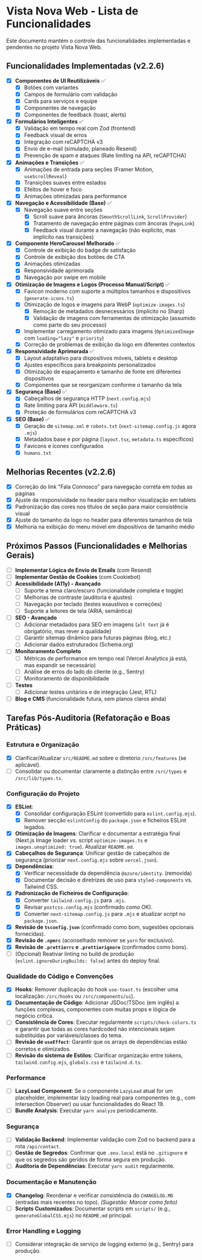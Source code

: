 # Vista Nova Web - Lista de Funcionalidades

Este documento mantém o controle das funcionalidades implementadas e pendentes no projeto Vista Nova Web.

## Funcionalidades Implementadas (v2.2.6)

* [x] **Componentes de UI Reutilizáveis** ✅
  * [x] Botões com variantes
  * [x] Campos de formulário com validação
  * [x] Cards para serviços e equipe
  * [x] Componentes de navegação
  * [x] Componentes de feedback (toast, alerts)
* [x] **Formulários Inteligentes** ✅
  * [x] Validação em tempo real com Zod (frontend)
  * [x] Feedback visual de erros
  * [x] Integração com reCAPTCHA v3
  * [x] Envio de e-mail (simulado, planeado Resend)
  * [x] Prevenção de spam e ataques (Rate limiting na API, reCAPTCHA)
* [x] **Animações e Transições** ✅
  * [x] Animações de entrada para seções (Framer Motion, `useScrollReveal`)
  * [x] Transições suaves entre estados
  * [x] Efeitos de hover e foco
  * [x] Animações otimizadas para performance
* [x] **Navegação e Acessibilidade (Base)** ✅
  * [x] Navegação suave entre seções
    * [x] Scroll suave para âncoras (`SmoothScrollLink`, `ScrollProvider`)
    * [x] Tratamento de navegação entre páginas com âncoras (`PageLink`)
    * [x] Feedback visual durante a navegação (não explícito, mas implícito nas transições)
* [x] **Componente HeroCarousel Melhorado** ✅
  * [x] Controle de exibição do badge de satisfação
  * [x] Controle de exibição dos botões de CTA
  * [x] Animações otimizadas
  * [x] Responsividade aprimorada
  * [x] Navegação por swipe em mobile
* [x] **Otimização de Imagens e Logos (Processo Manual/Script)** ✅
  * [x] Favicon moderno com suporte a múltiplos tamanhos e dispositivos (`generate-icons.ts`)
  * [x] Otimização de logos e imagens para WebP (`optimize-images.ts`)
    * [x] Remoção de metadados desnecessários (implícito no Sharp)
    * [x] Validação de imagens com ferramentas de otimização (assumido como parte do seu processo)
  * [x] Implementar carregamento otimizado para imagens (`OptimizedImage` com `loading="lazy"` e `priority`)
  * [x] Correção de problemas de exibição da logo em diferentes contextos
* [x] **Responsividade Aprimorada** ✅
  * [x] Layout adaptativo para dispositivos móveis, tablets e desktop
  * [x] Ajustes específicos para breakpoints personalizados
  * [x] Otimização de espaçamento e tamanho de fonte em diferentes dispositivos
  * [x] Componentes que se reorganizam conforme o tamanho da tela
* [x] **Segurança (Base)** ✅
  * [x] Cabeçalhos de segurança HTTP (`next.config.mjs`)
  * [x] Rate limiting para API (`middleware.ts`)
  * [x] Proteção de formulários com reCAPTCHA v3
* [x] **SEO (Base)** ✅
  * [x] Geração de `sitemap.xml` e `robots.txt` (`next-sitemap.config.js` agora `.mjs`)
  * [x] Metadados base e por página (`layout.tsx`, `metadata.ts` específicos)
  * [x] Favicons e ícones configurados
  * [x] `humans.txt`

## Melhorias Recentes (v2.2.6)

* [x] Correção do link "Fala Connosco" para navegação correta em todas as páginas
* [x] Ajuste da responsividade no header para melhor visualização em tablets
* [x] Padronização das cores nos títulos de seção para maior consistência visual
* [x] Ajuste do tamanho da logo no header para diferentes tamanhos de tela
* [x] Melhoria na exibição do menu móvel em dispositivos de tamanho médio

## Próximos Passos (Funcionalidades e Melhorias Gerais)

* [ ] **Implementar Lógica de Envio de Emails** (com Resend)
* [ ] **Implementar Gestão de Cookies** (com Cookiebot)
* [ ] **Acessibilidade (A11y) - Avançado**
  * [ ] Suporte a tema claro/escuro (funcionalidade completa e toggle)
  * [ ] Melhorias de contraste (auditoria e ajustes)
  * [ ] Navegação por teclado (testes exaustivos e correções)
  * [ ] Suporte a leitores de tela (ARIA, semântica)
* [ ] **SEO - Avançado**
  * [ ] Adicionar metadados para SEO em imagens (`alt text` já é obrigatório, mas rever a qualidade)
  * [ ] Garantir sitemap dinâmico para futuras páginas (blog, etc.)
  * [ ] Adicionar dados estruturados (Schema.org)
* [ ] **Monitoramento Completo**
  * [ ] Métricas de performance em tempo real (Vercel Analytics já está, mas expandir se necessário)
  * [ ] Análise de erros do lado do cliente (e.g., Sentry)
  * [ ] Monitoramento de disponibilidade
* [ ] **Testes**
  * [ ] Adicionar testes unitários e de integração (Jest, RTL)
* [ ] **Blog e CMS** (funcionalidade futura, sem planos claros ainda)

## Tarefas Pós-Auditoria (Refatoração e Boas Práticas)

### Estrutura e Organização
* [x] Clarificar/Atualizar `src/README.md` sobre o diretório `/src/features` (se aplicável).
* [ ] Consolidar ou documentar claramente a distinção entre `/src/types` e `/src/lib/types.ts`.

### Configuração do Projeto
* [x] **ESLint**:
  * [x] Consolidar configuração ESLint (convertido para `eslint.config.mjs`).
  * [x] Remover secção `eslintConfig` do `package.json` e ficheiros ESLint legados.
* [x] **Otimização de Imagens**: Clarificar e documentar a estratégia final (Next.js Image loader vs. script `optimize-images.ts` e `images.unoptimized: true`). Atualizar `README.md`.
* [x] **Cabeçalhos de Segurança**: Unificar gestão de cabeçalhos de segurança (priorizar `next.config.mjs` sobre `vercel.json`).
* [x] **Dependências**:
  * [x] Verificar necessidade da dependência `@azure/identity`. (removida)
  * [x] Documentar decisão e diretrizes de uso para `styled-components` vs. Tailwind CSS.
* [x] **Padronização de Ficheiros de Configuração**:
    * [x] Converter `tailwind.config.js` para `.mjs`.
    * [x] Revisar `postcss.config.mjs` (confirmado como OK).
    * [x] Converter `next-sitemap.config.js` para `.mjs` e atualizar script no `package.json`.
* [x] **Revisão de `tsconfig.json`** (confirmado como bom, sugestões opcionais fornecidas).
* [x] **Revisão de `.npmrc`** (aconselhado remover se `yarn` for exclusivo).
* [x] **Revisão de `.prettierrc` e `.prettierignore`** (confirmados como bons).
* [ ] (Opcional) Reativar linting no build de produção (`eslint.ignoreDuringBuilds: false`) antes do deploy final.

### Qualidade do Código e Convenções
* [x] **Hooks**: Remover duplicação do hook `use-toast.ts` (escolher uma localização: `/src/hooks` ou `/src/components/ui`).
* [x] **Documentação de Código**: Adicionar JSDoc/TSDoc (em inglês) a funções complexas, componentes com muitas props e lógica de negócio crítica.
* [ ] **Consistência de Cores**: Executar regularmente `scripts/check-colors.ts` e garantir que todas as cores hardcoded não intencionais sejam substituídas por variáveis/classes do tema.
* [ ] **Revisão de `useEffect`**: Garantir que os arrays de dependências estão corretos e otimizados.
* [ ] **Revisão do sistema de Estilos**: Clarificar organização entre tokens, `tailwind.config.mjs`, `globals.css` e `tailwind.d.ts`.

### Performance
* [ ] **LazyLoad Component**: Se o componente `LazyLoad` atual for um placeholder, implementar lazy loading real para componentes (e.g., com Intersection Observer) ou usar funcionalidades do React 19.
* [ ] **Bundle Analysis**: Executar `yarn analyze` periodicamente.

### Segurança
* [ ] **Validação Backend**: Implementar validação com Zod no backend para a rota `/api/contact`.
* [ ] **Gestão de Segredos**: Confirmar que `.env.local` está no `.gitignore` e que os segredos são geridos de forma segura em produção.
* [ ] **Auditoria de Dependências**: Executar `yarn audit` regularmente.

### Documentação e Manutenção
* [x] **Changelog**: Reordenar e verificar consistência do `CHANGELOG.MD` (entradas mais recentes no topo). *(Sugestão: Marcar como feito)*
* [ ] **Scripts Customizados**: Documentar scripts em `scripts/` (e.g., `generateGlobalCSS.mjs`) no `README.md` principal.

### Error Handling e Logging
* [ ] Considerar integração de serviço de logging externo (e.g., Sentry) para produção.
